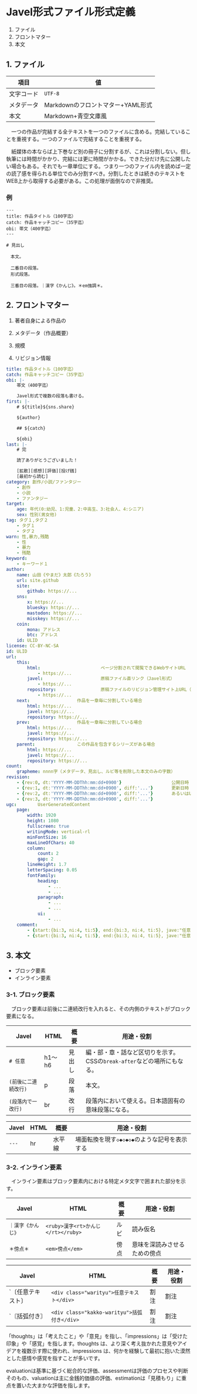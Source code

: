 # Javel形式ファイル形式定義

1. ファイル
2. フロントマター
3. 本文

## 1. ファイル

項目|値
----|--
文字コード|`UTF-8`
メタデータ|Markdownのフロントマター+YAML形式
本文|Markdown+青空文庫風

　一つの作品が完結する全テキストを一つのファイルに含める。完結していることを重視する。一つのファイルで完結することを重視する。

　紙媒体の本ならば上下巻など別の冊子に分割するが、これは分割しない。但し執筆には時間がかかり、完結には更に時間がかかる。できた分だけ先に公開したい場合もある。それでも一章単位にする。つまり一つのファイル内を読めば一定の読了感を得られる単位でのみ分割すべき。分割したときは続きのテキストをWEB上から取得する必要がある。この処理が面倒なので非推奨。

### 例

````javel
---
title: 作品タイトル（100字迄）
catch: 作品キャッチコピー（35字迄）
obi: 帯文（400字迄）
---

# 見出し

　本文。

　二番目の段落。
　形式段落。

　三番目の段落。｜漢字《かんじ》。＊em強調＊。
````

## 2. フロントマター

1. 著者自身による作品の

1. メタデータ（作品概要）
2. 規模
3. リビジョン情報

```yaml
title: 作品タイトル（100字迄）
catch: 作品キャッチコピー（35字迄）
obi: |-
    帯文（400字迄）

    Javel形式で複数の段落も書ける。
first: |-
    # ${title}${sns.share}

    ${author}

    ## ${catch}

    ${obi}
last: |-
    # 完

    読了ありがとうございました！

    [拡散][感想][評価][投げ銭]
    [最初から読む]
category: 創作/小説/ファンタジー
    - 創作
    - 小説
    - ファンタジー
target:
    age: 年代(0:幼児、1:児童、2:中高生、3:社会人、4:シニア)
    sex: 性別(男女他)
tag: タグ１,タグ２
    - タグ１
    - タグ２
warn: 性,暴力,残酷
    - 性
    - 暴力
    - 残酷
keyword: 
    - キーワード１
author:
    name: 山田《やまだ》太郎《たろう》
    url: site.github
    site:
        github: https://...
    sns:
        x: https://...
        bluesky: https://...
        mastodon: https://...
        misskey: https://...
    coin:
        mona: アドレス
        btc: アドレス
    id: ULID
license: CC-BY-NC-SA
id: ULID
url:
    this:
        html:                       ページ分割されて閲覧できるWebサイトURL
            - https://...
        javel:                      原稿ファイル直リンク（Javel形式）
            - https://...
        repository:                 原稿ファイルのリビジョン管理サイト上URL（またはストレージ上URL）GitHub/Dropbox等
            - https://...
    next:                  作品を一章毎に分割している場合
        html: https://...
        javel: https://...
        repository: https://...
    prev:                  作品を一章毎に分割している場合
        html: https://...
        javel: https://...
        repository: https://...
    parent:                この作品を包含するシリーズがある場合
        html: https://...
        javel: https://...
        repository: https://...
count:
    grapheme: nnnn字（メタデータ、見出し、ルビ等を削除した本文のみの字数）
revision: 
    - {rev:0, dt:'YYYY-MM-DDThh:mm:dd+0900'}                   公開日時
    - {rev:1, dt:'YYYY-MM-DDThh:mm:dd+0900', diff:'...'}       更新日時
    - {rev:2, dt:'YYYY-MM-DDThh:mm:dd+0900', diff:'...'}       あるいはULIDにしてrevとdtを合体させたほうがいいかも {id:ULID, diff:'...'}
    - {rev:3, dt:'YYYY-MM-DDThh:mm:dd+0900', diff:'...'}
ugc:        UserGeneratedContent
    page:
        width: 1920
        height: 1080
        fullscreen: true
        writingMode: vertical-rl
        minFontSize: 16
        maxLineOfChars: 40
        column:
            count: 2
            gap: 2
        lineHeight: 1.7
        letterSpacing: 0.05
        fontFamily:
            heading: 
                - ...
                - ...
            paragraph:
                - ...
                - ...
            ui:
                - ...
    comment:
        - {start:{bi:3, ni:4, ti:5}, end:{bi:3, ni:4, ti:5}, jave:"任意コメント\n\nJavel形式で書ける"}
        - {start:{bi:3, ni:4, ti:5}, end:{bi:3, ni:4, ti:5}, jave:"任意コメント\n\nJavel形式で書ける"}
```

## 3. 本文

* ブロック要素
* インライン要素

### 3-1. ブロック要素

　ブロック要素は前後に二連続改行を入れると、その内側のテキストがブロック要素になる。

Javel|HTML|概要|用途・役割
-----|----|----|----------
`# 任意`|h1〜h6|見出し|編・部・章・話など区切りを示す。CSSの`break-after`などの場所にもなる。
`(前後に二連続改行)`|p|段落|本文。
`(段落内で一改行)`|br|改行|段落内において使える。日本語固有の意味段落になる。

Javel|HTML|概要|用途・役割
-----|----|----|----------
`---`|hr|水平線|場面転換を現す`◇◆◇◆◇◆`のような記号を表示する

### 3-2. インライン要素

　インライン要素はブロック要素内における特定メタ文字で囲まれた部分を示す。

Javel|HTML|概要|用途・役割
-----|----|----|----------
`｜漢字《かんじ》`|`<ruby>漢字<rt>かんじ</rt></ruby>`|ルビ|読み仮名
`＊傍点＊`|`<em>傍点</em>`|傍点|意味を深読みさせるための傍点

Javel|HTML|概要|用途・役割
-----|----|----|----------
`〔任意テキスト〕|`<div class="warityu">任意テキスト</div>`|割注|割注
`〘括弧付き〙|`<div class="kakko-warityu">括弧付き</div>`|割注|割注





「thoughts」は「考えたこと」や「意見」を指し、「impressions」は「受けた印象」や「感覚」を指します。thoughts は、より深く考え抜かれた意見やアイデアを複数示す際に使われ、impressions は、何かを経験して最初に抱いた漠然とした感情や感覚を指すことが多いです。

evaluationは基準に基づく総合的な評価、assessmentは評価のプロセスや判断そのもの、valuationは主に金銭的価値の評価、estimationは「見積もり」に重点を置いた大まかな評価を指します。
